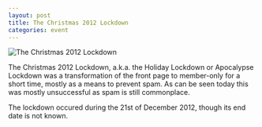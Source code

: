 ```yaml
---
layout: post
title: The Christmas 2012 Lockdown
categories: event
---
```


![The Christmas 2012 Lockdown](http://i.imgur.com/hfI2cM5.png)

The Christmas 2012 Lockdown, a.k.a. the Holiday Lockdown or Apocalypse Lockdown was a transformation of the front page to member-only for a short time, mostly as a means to prevent spam. As can be seen today this was mostly unsuccessful as spam is still commonplace.

The lockdown occured during the 21st of December 2012, though its end date is not known.
